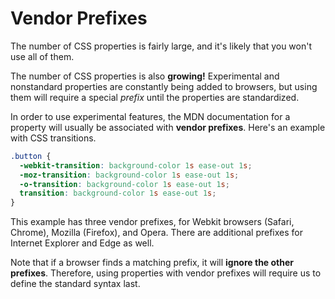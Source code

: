 # Vendor Prefixes

The number of CSS properties is fairly large, and it's likely that you won't use all of them.

The number of CSS properties is also **growing!** Experimental and nonstandard properties are constantly being added to browsers, but using them will require a special *prefix* until the properties are standardized.

In order to use experimental features, the MDN documentation for a property will usually be associated with **vendor prefixes**. Here's an example with CSS transitions.

```css
.button {
  -webkit-transition: background-color 1s ease-out 1s;
  -moz-transition: background-color 1s ease-out 1s;
  -o-transition: background-color 1s ease-out 1s;
  transition: background-color 1s ease-out 1s;
}
```

This example has three vendor prefixes, for Webkit browsers (Safari, Chrome), Mozilla (Firefox), and Opera. There are additional prefixes for Internet Explorer and Edge as well.

Note that if a browser finds a matching prefix, it will **ignore the other prefixes**. Therefore, using properties with vendor prefixes will require us to define the standard syntax last.
